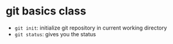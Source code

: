# git basics class


- `git init`: initialize git repository in current working directory
- `git status`: gives you the status

